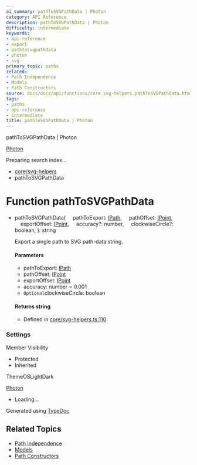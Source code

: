 ```yaml
---
ai_summary: pathToSVGPathData | Photon
category: API Reference
description: pathToSVGPathData | Photon
difficulty: intermediate
keywords:
- api-reference
- export
- pathtosvgpathdata
- photon
- svg
primary_topic: paths
related:
- Path Independence
- Models
- Path Constructors
source: docs/docs/api/functions/core_svg-helpers.pathToSVGPathData.html
tags:
- paths
- api-reference
- intermediate
title: pathToSVGPathData | Photon
---
```

pathToSVGPathData | Photon

[Photon](../index.md)




Preparing search index...

* [core/svg-helpers](../modules/core_svg-helpers.md)
* pathToSVGPathData

# Function pathToSVGPathData

* pathToSVGPathData(
      pathToExport: [IPath](../interfaces/core_schema.IPath.md),
      pathOffset: [IPoint](../interfaces/core_schema.IPoint.md),
      exportOffset: [IPoint](../interfaces/core_schema.IPoint.md),
      accuracy?: number,
      clockwiseCircle?: boolean,
  ): string

  Export a single path to SVG path-data string.

  #### Parameters

  + pathToExport: [IPath](../interfaces/core_schema.IPath.md)
  + pathOffset: [IPoint](../interfaces/core_schema.IPoint.md)
  + exportOffset: [IPoint](../interfaces/core_schema.IPoint.md)
  + accuracy: number = 0.001
  + `Optional`clockwiseCircle: boolean

  #### Returns string

  + Defined in [core/svg-helpers.ts:110](https://github.com/mwhite454/photon/blob/main/packages/photon/src/core/svg-helpers.ts#L110)

### Settings

Member Visibility

* Protected
* Inherited

ThemeOSLightDark

[Photon](../index.md)

* Loading...

Generated using [TypeDoc](https://typedoc.org/)

## Related Topics

- [Path Independence](../index.md)
- [Models](../index.md)
- [Path Constructors](../index.md)
